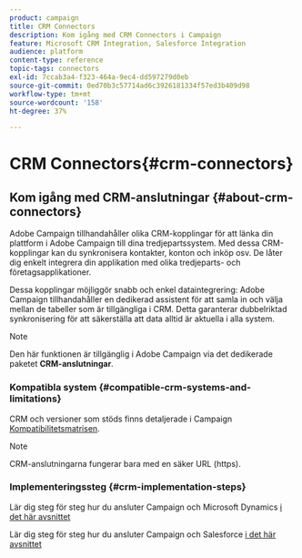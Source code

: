 ```yaml
---
product: campaign
title: CRM Connectors
description: Kom igång med CRM Connectors i Campaign
feature: Microsoft CRM Integration, Salesforce Integration
audience: platform
content-type: reference
topic-tags: connectors
exl-id: 7ccab3a4-f323-464a-9ec4-dd597279d0eb
source-git-commit: 0ed70b3c57714ad6c3926181334f57ed3b409d98
workflow-type: tm+mt
source-wordcount: '158'
ht-degree: 37%

---
```


# CRM Connectors{#crm-connectors}



## Kom igång med CRM-anslutningar {#about-crm-connectors}

Adobe Campaign tillhandahåller olika CRM-kopplingar för att länka din plattform i Adobe Campaign till dina tredjepartssystem. Med dessa CRM-kopplingar kan du synkronisera kontakter, konton och inköp osv. De låter dig enkelt integrera din applikation med olika tredjeparts- och företagsapplikationer.

Dessa kopplingar möjliggör snabb och enkel dataintegrering: Adobe Campaign tillhandahåller en dedikerad assistent för att samla in och välja mellan de tabeller som är tillgängliga i CRM. Detta garanterar dubbelriktad synkronisering för att säkerställa att data alltid är aktuella i alla system.

>[!NOTE]
>
>Den här funktionen är tillgänglig i Adobe Campaign via det dedikerade paketet **CRM-anslutningar**.


### Kompatibla system {#compatible-crm-systems-and-limitations}

CRM och versioner som stöds finns detaljerade i Campaign [Kompatibilitetsmatrisen](../../rn/using/compatibility-matrix.md).

>[!NOTE]
>
>CRM-anslutningarna fungerar bara med en säker URL (https).

### Implementeringssteg {#crm-implementation-steps}

Lär dig steg för steg hur du ansluter Campaign och Microsoft Dynamics [i det här avsnittet](../../platform/using/crm-ms-dynamics.md)


Lär dig steg för steg hur du ansluter Campaign och Salesforce [i det här avsnittet](../../platform/using/crm-sfdc.md)
